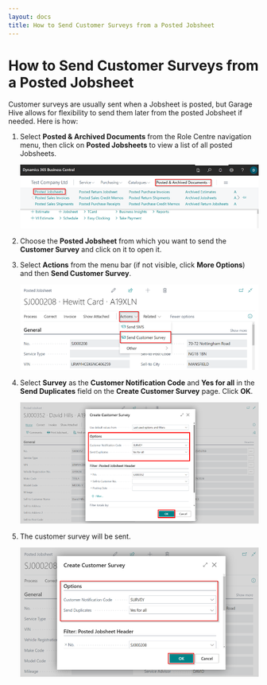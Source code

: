 ```yaml
---
layout: docs
title: How to Send Customer Surveys from a Posted Jobsheet
---
```


# How to Send Customer Surveys from a Posted Jobsheet
Customer surveys are usually sent when a Jobsheet is posted, but Garage Hive allows for flexibility to send them later from the posted Jobsheet if needed. Here is how:
1. Select **Posted & Archived Documents** from the Role Centre navigation menu, then click on **Posted Jobsheets** to view a list of all posted Jobsheets.

   ![](media/garagehive-customer-survey-posted-jobsheet1.png)

2. Choose the **Posted Jobsheet** from which you want to send the **Customer Survey** and click on it to open it.
3. Select **Actions** from the menu bar (if not visible, click **More Options**) and then **Send Customer Survey**.

   ![](media/garagehive-customer-survey-posted-jobsheet2.png)

4. Select **Survey** as the **Customer Notification Code** and **Yes for all** in the **Send Duplicates** field on the **Create Customer Survey** page. Click **OK**.

   ![](media/garagehive-customer-survey-posted-jobsheet3.png)

6. The customer survey will be sent.

   ![](media/garagehive-customer-survey-posted-jobsheet4.png)